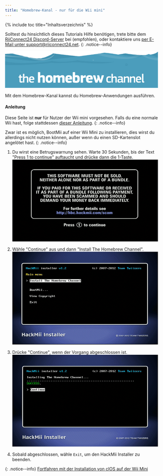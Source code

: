 ```yaml
---
title: "Homebrew-Kanal - nur für die Wii mini"
---
```


{% include toc title="Inhaltsverzeichnis" %}

Solltest du hinsichtlich dieses Tutorials Hilfe benötigen, trete bitte dem [RiiConnect24 Discord-Server](https://discord.gg/b4Y7jfD) bei (empfohlen), oder kontaktiere uns [per E-Mail unter support@riiconnect24.net](mailto:support@riiconnect24.net).
{: .notice--info}

![HBC-Logo](/images/hbc.png)

Mit dem Homebrew-Kanal kannst du Homebrew-Anwendungen ausführen.

#### Anleitung
Diese Seite ist **nur** für Nutzer der Wii mini vorgesehen. Falls du eine normale Wii hast, folge stattdessen [dieser Anleitung](hbc).
{: .notice--info}

Zwar ist es möglich, BootMii auf einer Wii Mini zu installieren, dies wirst du allerdings nicht nutzen können, außer wenn du einen SD-Kartenslot angelötet hast.
{: .notice--info}

1. Du wirst eine Betrugswarnung sehen. Warte 30 Sekunden, bis der Text "Press 1 to continue" auftaucht und drücke dann die 1-Taste. ![Scam Screen](/images/Wii/ScamScreen.png)

1. Wähle "Continue" aus und dann "Install The Homebrew Channel". ![Install the Homebrew Channel](/images/Wii/InstallHomebrewChannel.png)

1. Drücke "Continue", wenn der Vorgang abgeschlossen ist. ![Success Installing the Homebrew Channel](/images/Wii/SuccessHBC.png)


1. Sobald abgeschlossen, wähle `Exit`, um den HackMii Installer zu beenden.

{: .notice--info}
[Fortfahren mit der Installation von cIOS auf der Wii Mini](cios-mini)
